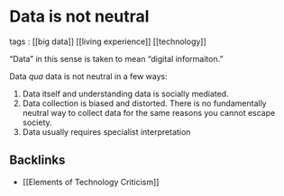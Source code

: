 # Data is not neutral

tags
: [[big data]] [[living experience]] [[technology]]

&ldquo;Data&rdquo; in this sense is taken to mean &ldquo;digital informaiton.&rdquo;

Data _qua_ data is not neutral in a few ways:

1.  Data itself and understanding data is socially mediated.
2.  Data collection is biased and distorted. There is no fundamentally neutral way to collect data for the same reasons you cannot escape society.
3.  Data usually requires specialist interpretation


## Backlinks

-   [[Elements of Technology Criticism]]
